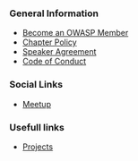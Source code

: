 <!--### Chapter Information
* Chandigarh-->
### General Information

* [Become an OWASP Member](/membership)
* [Chapter Policy](/www-policy/operational/chapters)
* [Speaker Agreement](/www-policy/legal/speaker-agreement)
* [Code of Conduct](/www-policy/operational/code-of-conduct)

### Social Links

* [Meetup](https://www.meetup.com/chandigarh-owasp-meetup-group/)<br>

### Usefull links 

* [Projects](https://owasp.org/projects/)<br>

